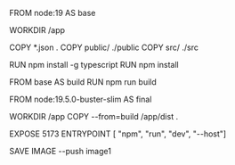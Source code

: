 FROM node:19 AS base

WORKDIR /app

COPY *.json .
COPY public/ ./public
COPY src/ ./src

RUN npm install -g typescript
RUN npm install

FROM base AS build
RUN npm run build

FROM node:19.5.0-buster-slim AS final

WORKDIR /app
COPY --from=build /app/dist .

EXPOSE 5173
ENTRYPOINT [ "npm", "run", "dev", "--host"]

SAVE IMAGE --push image1